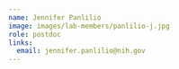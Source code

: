 ```yaml
---
name: Jennifer Panlilio
image: images/lab-members/panlilio-j.jpg
role: postdoc
links:
  email: jennifer.panlilio@nih.gov
---
```



